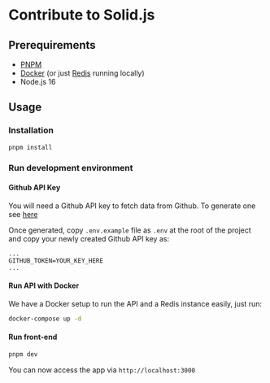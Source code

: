 # Contribute to Solid.js

## Prerequirements

- [PNPM](https://pnpm.io/)
- [Docker](https://www.docker.com/) (or just [Redis](https://redis.io/) running locally)
- Node.js 16

## Usage

### Installation

```bash
pnpm install
```

### Run development environment

#### Github API Key

You will need a Github API key to fetch data from Github.
To generate one see [here](https://docs.github.com/en/github/authenticating-to-github/keeping-your-account-and-data-secure/creating-a-personal-access-token)

Once generated, copy `.env.example` file as `.env` at the root of the project and copy your newly created Github API key as:

```
...
GITHUB_TOKEN=YOUR_KEY_HERE
...
```

#### Run API with Docker

We have a Docker setup to run the API and a Redis instance easily, just run:

```bash
docker-compose up -d
```

#### Run front-end

```bash
pnpm dev
```

You can now access the app via `http://localhost:3000`
